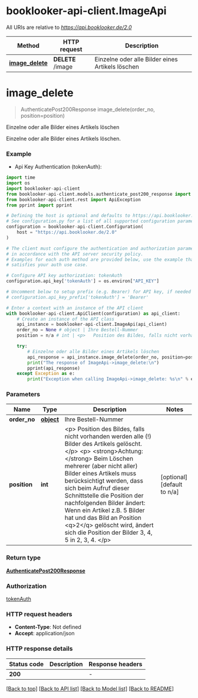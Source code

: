 # booklooker-api-client.ImageApi

All URIs are relative to *https://api.booklooker.de/2.0*

Method | HTTP request | Description
------------- | ------------- | -------------
[**image_delete**](ImageApi.md#image_delete) | **DELETE** /image | Einzelne oder alle Bilder eines Artikels löschen


# **image_delete**
> AuthenticatePost200Response image_delete(order_no, position=position)

Einzelne oder alle Bilder eines Artikels löschen

Einzelne oder alle Bilder eines Artikels löschen.

### Example

* Api Key Authentication (tokenAuth):
```python
import time
import os
import booklooker-api-client
from booklooker-api-client.models.authenticate_post200_response import AuthenticatePost200Response
from booklooker-api-client.rest import ApiException
from pprint import pprint

# Defining the host is optional and defaults to https://api.booklooker.de/2.0
# See configuration.py for a list of all supported configuration parameters.
configuration = booklooker-api-client.Configuration(
    host = "https://api.booklooker.de/2.0"
)

# The client must configure the authentication and authorization parameters
# in accordance with the API server security policy.
# Examples for each auth method are provided below, use the example that
# satisfies your auth use case.

# Configure API key authorization: tokenAuth
configuration.api_key['tokenAuth'] = os.environ["API_KEY"]

# Uncomment below to setup prefix (e.g. Bearer) for API key, if needed
# configuration.api_key_prefix['tokenAuth'] = 'Bearer'

# Enter a context with an instance of the API client
with booklooker-api-client.ApiClient(configuration) as api_client:
    # Create an instance of the API class
    api_instance = booklooker-api-client.ImageApi(api_client)
    order_no = None # object | Ihre Bestell-Nummer
    position = n/a # int | <p>   Position des Bildes, falls nicht vorhanden werden alle (!) Bilder des Artikels gelöscht. </p> <p>   <strong>Achtung:</strong> Beim Löschen mehrerer (aber nicht aller) Bilder eines Artikels muss   berücksichtigt werden, dass sich beim Aufruf dieser Schnittstelle die Position der nachfolgenden Bilder   ändert: Wenn ein Artikel z.B. 5 Bilder hat und das Bild an Position <q>2</q> gelöscht wird,   ändert sich die Position der Bilder 3, 4, 5 in 2, 3, 4. </p>  (optional) (default to n/a)

    try:
        # Einzelne oder alle Bilder eines Artikels löschen
        api_response = api_instance.image_delete(order_no, position=position)
        print("The response of ImageApi->image_delete:\n")
        pprint(api_response)
    except Exception as e:
        print("Exception when calling ImageApi->image_delete: %s\n" % e)
```



### Parameters

Name | Type | Description  | Notes
------------- | ------------- | ------------- | -------------
 **order_no** | [**object**](.md)| Ihre Bestell-Nummer | 
 **position** | **int**| &lt;p&gt;   Position des Bildes, falls nicht vorhanden werden alle (!) Bilder des Artikels gelöscht. &lt;/p&gt; &lt;p&gt;   &lt;strong&gt;Achtung:&lt;/strong&gt; Beim Löschen mehrerer (aber nicht aller) Bilder eines Artikels muss   berücksichtigt werden, dass sich beim Aufruf dieser Schnittstelle die Position der nachfolgenden Bilder   ändert: Wenn ein Artikel z.B. 5 Bilder hat und das Bild an Position &lt;q&gt;2&lt;/q&gt; gelöscht wird,   ändert sich die Position der Bilder 3, 4, 5 in 2, 3, 4. &lt;/p&gt;  | [optional] [default to n/a]

### Return type

[**AuthenticatePost200Response**](AuthenticatePost200Response.md)

### Authorization

[tokenAuth](../README.md#tokenAuth)

### HTTP request headers

 - **Content-Type**: Not defined
 - **Accept**: application/json

### HTTP response details
| Status code | Description | Response headers |
|-------------|-------------|------------------|
**200** |  |  -  |

[[Back to top]](#) [[Back to API list]](../README.md#documentation-for-api-endpoints) [[Back to Model list]](../README.md#documentation-for-models) [[Back to README]](../README.md)

